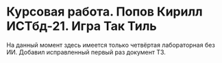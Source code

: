 # Курсовая работа. Попов Кирилл ИСТбд-21. Игра Так Тиль

На данный момент здесь имеется только четвёртая лабораторная без ИИ.
Добавил исправленный первый раз документ ТЗ.
 
